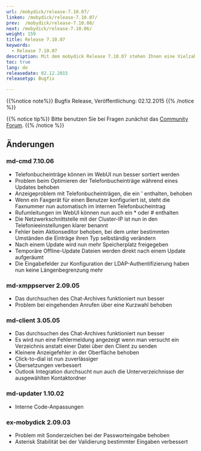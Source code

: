 ```yaml
---
url: /mobydick/release-7.10.07/
linken: /mobydick/release-7.10.07/
prev:  /mobydick/release-7.10.08/
next: /mobydick/release-7.10.06/
weight: 159
title: Release 7.10.07
keywords:
  - Release 7.10.07
description: Mit dem mobydick Release 7.10.07 stehen Ihnen eine Vielzahl an neuen Funtionen zur Verfügung.
toc: true
lang: de
releasedate: 02.12.2015
releasetyp: Bugfix

---
```


{{%notice note%}}
Bugfix Release, Veröffentlichung: 02.12.2015
{{% /notice %}}

{{% notice tip%}}
Bitte benutzen Sie bei Fragen zunächst das [Community Forum](http://community.pascom.net/forum.php "Zu unserem Forum").
{{% /notice %}}


## Änderungen


### md-cmd 7.10.06

*   Telefonbucheinträge können im WebUI nun besser sortiert werden
*   Problem beim Optimieren der Telefonbucheinträge während eines Updates behoben
*   Anzeigeproblem mit Telefonbucheinträgen, die ein ' enthalten, behoben
*   Wenn ein Faxgerät für einen Benutzer konfiguriert ist, steht die Faxnummer nun automatisch im internen Telefonbucheintrag
*   Rufumleitungen im WebUI können nun auch ein * oder # enthalten
*   Die Netzwerkschnittstelle mit der Cluster-IP ist nun in den Telefonieeinstellungen klarer benannt
*   Fehler beim Aktionseditor behoben, bei dem unter bestimmten Umständen die Einträge ihren Typ selbständig verändern
*   Nach einem Update wird nun mehr Speicherplatz freigegeben
*   Temporäre Offline-Update Dateien werden direkt nach einem Update aufgeräumt
*   Die Eingabefelder zur Konfiguration der LDAP-Authentifizierung haben nun keine Längenbegrenzung mehr

### md-xmppserver 2.09.05

*   Das durchsuchen des Chat-Archives funktioniert nun besser
*   Problem bei eingehenden Anrufen über eine Kurzwahl behoben

### md-client 3.05.05

*   Das durchsuchen des Chat-Archives funktioniert nun besser
*   Es wird nun eine Fehlermeldung angezeigt wenn man versucht ein Verzeichnis anstatt einer Datei über den Client zu senden
*   Kleinere Anzeigefehler in der Oberfläche behoben
*   Click-to-dial ist nun zuverlässiger
*   Übersetzungen verbessert
*   Outlook Integration durchsucht nun auch die Unterverzeichnisse der ausgewählten Kontaktordner

### md-updater 1.10.02

*   Interne Code-Anpassungen

### ex-mobydick 2.09.03

*   Problem mit Sonderzeichen bei der Passworteingabe behoben
*   Asterisk Stabilität bei der Validierung bestimmter Eingaben verbessert
